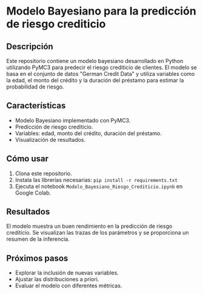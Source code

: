 # Modelo Bayesiano para la predicción de riesgo crediticio

## Descripción

Este repositorio contiene un modelo bayesiano desarrollado en Python utilizando PyMC3 para predecir el riesgo crediticio de clientes. El modelo se basa en el conjunto de datos "German Credit Data" y utiliza variables como la edad, el monto del crédito y la duración del préstamo para estimar la probabilidad de riesgo.

## Características

* Modelo Bayesiano implementado con PyMC3.
* Predicción de riesgo crediticio.
* Variables: edad, monto del crédito, duración del préstamo.
* Visualización de resultados.

## Cómo usar

1. Clona este repositorio.
2. Instala las librerías necesarias: `pip install -r requirements.txt` 
3. Ejecuta el notebook `Modelo_Bayesiano_Riesgo_Crediticio.ipynb` en Google Colab.

## Resultados

El modelo muestra un buen rendimiento en la predicción de riesgo crediticio. Se visualizan las trazas de los parámetros y se proporciona un resumen de la inferencia.

## Próximos pasos

* Explorar la inclusión de nuevas variables.
* Ajustar las distribuciones a priori.
* Evaluar el modelo con diferentes métricas.

